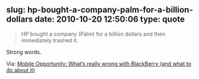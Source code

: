 slug: hp-bought-a-company-palm-for-a-billion-dollars
date: 2010-10-20 12:50:06
type: quote
---

> HP bought a company (Palm) for a billion dollars and then immediately trashed it.

Strong words.

 Via: [Mobile Opportunity: What’s really wrong with BlackBerry (and what to do about it)](http://mobileopportunity.blogspot.com/2010/10/whats-really-wrong-with-blackberry-and.html)
